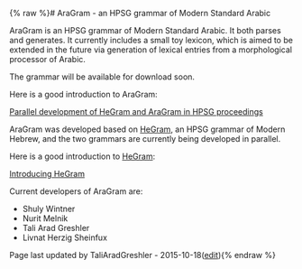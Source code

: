 {% raw %}# AraGram - an HPSG grammar of Modern Standard Arabic

AraGram is an HPSG grammar of Modern Standard Arabic. It both parses and
generates. It currently includes a small toy lexicon, which is aimed to
be extended in the future via generation of lexical entries from a
morphological processor of Arabic.

The grammar will be available for download soon.

Here is a good introduction to AraGram:

[Parallel development of HeGram and AraGram in HPSG
proceedings](http://web.stanford.edu/group/cslipublications/cslipublications/HPSG/2015/ahmw.pdf)

AraGram was developed based on [HeGram](../HeGram), an HPSG grammar of
Modern Hebrew, and the two grammars are currently being developed in
parallel.

Here is a good introduction to [HeGram](../HeGram):

[Introducing
HeGram](http://lingo.stanford.edu/delphin2015/HeGram_DELPH-IN_slides.pdf)

Current developers of AraGram are:

- Shuly Wintner
- Nurit Melnik
- Tali Arad Greshler
- Livnat Herzig Sheinfux

Page last updated by TaliAradGreshler - 2015-10-18([edit](https://github.com/delph-in/docs/wiki/AraGram/_edit)){% endraw %}